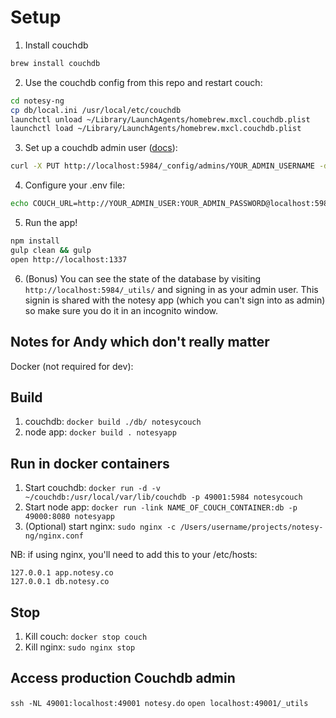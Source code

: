 # Setup

1. Install couchdb

```sh
brew install couchdb
```

2. Use the couchdb config from this repo and restart couch:

```sh
cd notesy-ng
cp db/local.ini /usr/local/etc/couchdb
launchctl unload ~/Library/LaunchAgents/homebrew.mxcl.couchdb.plist
launchctl load ~/Library/LaunchAgents/homebrew.mxcl.couchdb.plist
```

3. Set up a couchdb admin user ([docs](http://guide.couchdb.org/draft/security.html#users)):

```sh
curl -X PUT http://localhost:5984/_config/admins/YOUR_ADMIN_USERNAME -d '"YOUR ADMIN PASSWORD"'
```

4. Configure your .env file:

```sh
echo COUCH_URL=http://YOUR_ADMIN_USER:YOUR_ADMIN_PASSWORD@localhost:5984 > .env
```

5. Run the app!

```sh
npm install
gulp clean && gulp
open http://localhost:1337
```

6. (Bonus) You can see the state of the database by visiting `http://localhost:5984/_utils/` and signing in as your admin user. This signin is shared with the notesy app (which you can't sign into as admin) so make sure you do it in an incognito window.

## Notes for Andy which don't really matter

Docker (not required for dev):

## Build
1. couchdb: `docker build ./db/ notesycouch`
2. node app: `docker build . notesyapp`

## Run in docker containers
1. Start couchdb: `docker run -d -v ~/couchdb:/usr/local/var/lib/couchdb -p 49001:5984 notesycouch`
2. Start node app: `docker run -link NAME_OF_COUCH_CONTAINER:db -p 49000:8080 notesyapp`
3. (Optional) start nginx: `sudo nginx -c /Users/username/projects/notesy-ng/nginx.conf`

NB: if using nginx, you'll need to add this to your /etc/hosts:

    127.0.0.1 app.notesy.co
    127.0.0.1 db.notesy.co

## Stop
1. Kill couch: `docker stop couch`
2. Kill nginx: `sudo nginx stop`

## Access production Couchdb admin
`ssh -NL 49001:localhost:49001 notesy.do`
`open localhost:49001/_utils`

